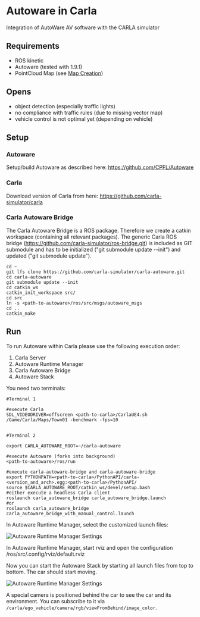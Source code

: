 # Autoware in Carla
Integration of AutoWare AV software with the CARLA simulator

## Requirements

- ROS kinetic
- Autoware (tested with 1.9.1)
- PointCloud Map (see [Map Creation](docs/map_creation.md))


## Opens

- object detection (especially traffic lights)
- no compliance with traffic rules (due to missing vector map)
- vehicle control is not optimal yet (depending on vehicle)


## Setup

### Autoware

Setup/build Autoware as described here: https://github.com/CPFL/Autoware

### Carla

Download version of Carla from here: https://github.com/carla-simulator/carla


### Carla Autoware Bridge

The Carla Autoware Bridge is a ROS package. Therefore we create a catkin workspace (containing all relevant packages).
The generic Carla ROS bridge (https://github.com/carla-simulator/ros-bridge.git) is included as GIT submodule and 
has to be initialized ("git submodule update --init") and updated ("git submodule update").

    cd ~
    git lfs clone https://github.com/carla-simulator/carla-autoware.git
    cd carla-autoware
    git submodule update --init
    cd catkin_ws
    catkin_init_workspace src/
    cd src
    ln -s <path-to-autoware>/ros/src/msgs/autoware_msgs
    cd ..
    catkin_make

## Run

To run Autoware within Carla please use the following execution order:

1. Carla Server
2. Autoware Runtime Manager
3. Carla Autoware Bridge
4. Autoware Stack

You need two terminals:

    #Terminal 1

    #execute Carla
    SDL_VIDEODRIVER=offscreen <path-to-carla>/CarlaUE4.sh /Game/Carla/Maps/Town01 -benchmark -fps=10


    #Terminal 2

    export CARLA_AUTOWARE_ROOT=~/carla-autoware
    
    #execute Autoware (forks into background)
    <path-to-autoware>/ros/run

    #execute carla-autoware-bridge and carla-autoware-bridge
    export PYTHONPATH=<path-to-carla>/PythonAPI/carla-<version_and_arch>.egg:<path-to-carla>/PythonAPI/
    source $CARLA_AUTOWARE_ROOT/catkin_ws/devel/setup.bash
    #either execute a headless Carla client
    roslaunch carla_autoware_bridge carla_autoware_bridge.launch
    #or
    roslaunch carla_autoware_bridge carla_autoware_bridge_with_manual_control.launch

In Autoware Runtime Manager, select the customized launch files:

![Autoware Runtime Manager Settings](docs/images/autoware-runtime-manager-settings.png)

In Autoware Runtime Manager, start rviz and open the configuration <autoware-dir>/ros/src/.config/rviz/default.rviz

Now you can start the Autoware Stack by starting all launch files from top to bottom. The car should start moving.

![Autoware Runtime Manager Settings](docs/images/autoware-rviz-carla-town01-running.png)


A special camera is positioned behind the car to see the car and its environment.
You can subscribe to it via ```/carla/ego_vehicle/camera/rgb/viewFromBehind/image_color```.

